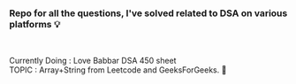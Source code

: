 ### Repo for all the questions, I've solved related to DSA on various platforms :bulb:
<br>

Currently Doing : Love Babbar DSA 450 sheet <br>
TOPIC : Array+String from Leetcode and GeeksForGeeks. 🔖
